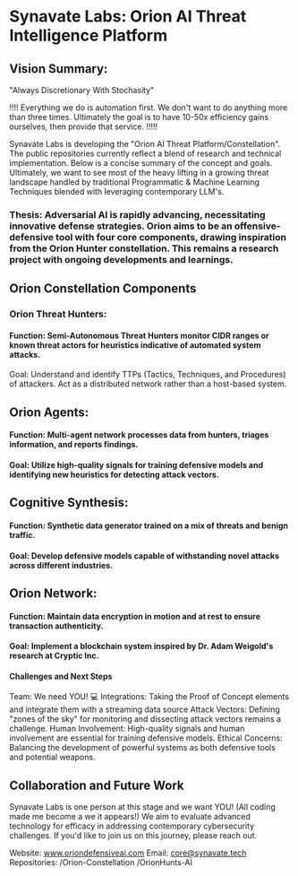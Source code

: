 # Synavate Labs: Orion AI Threat Intelligence Platform
## Vision Summary:

"Always Discretionary With Stochasity"

!!!! Everything we do is automation first. We don't want to do anything more than three times. Ultimately the goal is to have 10-50x efficiency gains ourselves, then provide that service. !!!!!


Synavate Labs is developing the "Orion AI Threat Platform/Constellation". The public repositories currently reflect a blend of research and technical implementation. Below is a concise summary of the concept and goals. Ultimately,  we want to see most of the heavy lifting in a growing threat landscape handled by traditional Programmatic & Machine Learning Techniques blended with leveraging contemporary LLM's.

### Thesis: Adversarial AI is rapidly advancing, necessitating innovative defense strategies. Orion aims to be an offensive-defensive tool with four core components, drawing inspiration from the Orion Hunter constellation. This remains a research project with ongoing developments and learnings.

## Orion Constellation Components
### Orion Threat Hunters:

#### Function: Semi-Autonomous Threat Hunters monitor CIDR ranges or known threat actors for heuristics indicative of automated system attacks.
Goal: Understand and identify TTPs (Tactics, Techniques, and Procedures) of attackers. Act as a distributed network rather than a host-based system.

## Orion Agents:

#### Function: Multi-agent network processes data from hunters, triages information, and reports findings.
#### Goal: Utilize high-quality signals for training defensive models and identifying new heuristics for detecting attack vectors.

## Cognitive Synthesis:

#### Function: Synthetic data generator trained on a mix of threats and benign traffic.
#### Goal: Develop defensive models capable of withstanding novel attacks across different industries.

## Orion Network:

#### Function: Maintain data encryption in motion and at rest to ensure transaction authenticity.
#### Goal: Implement a blockchain system inspired by Dr. Adam Weigold's research at Cryptic Inc.

#### Challenges and Next Steps
Team: We need YOU!  💻
Integrations: Taking  the Proof of Concept elements and integrate them with a streaming data source
Attack Vectors: Defining "zones of the sky" for monitoring and dissecting attack vectors remains a challenge.
Human Involvement: High-quality signals and human involvement are essential for training defensive models.
Ethical Concerns: Balancing the development of powerful systems as both defensive tools and potential weapons.

## Collaboration and Future Work
Synavate Labs is one person at this stage and we want YOU! (All coding made me become a we it appears!) 
We aim to evaluate advanced technology for efficacy in addressing contemporary cybersecurity challenges. If you'd like to join us on this journey, please reach out.

Website: www.oriondefensiveai.com
Email: core@synavate.tech
Repositories:
/Orion-Constellation
/OrionHunts-AI
